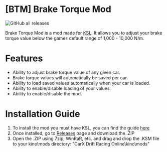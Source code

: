 # [BTM] Brake Torque Mod
![GitHub all releases](https://img.shields.io/github/downloads/Sad-Csharp/BTM-Brake-Torque-Mod/total?label=TOTAL%20DOWNLOADS&style=for-the-badge)

Brake Torque Mod is a mod made for [KSL](https://github.com/trbflxr/ksl). It allows you to adjust your brake torque value below the games default range of 1,000 - 10,000 N/m.

# Features
* Ability to adjust brake torque value of any given car.
* Brake torque values will automatically be saved per car.
* Ability to load saved values automatically when your car is loaded.
* Ability to enable/disable loading of your values.
* Ability to enable/disable the mod.

# Installation Guide
1) To install the mod you must have KSL, you can find the guide [here](https://github.com/trbflxr/ksl/blob/master/doc/guide/install.md)
2) Once installed, go to [Releases](https://github.com/Sad-Csharp/BTM-Brake-Torque-Mod/releases/tag/v1.0.0) page and download the .ZIP
3) Open the .ZIP using 7zip, WinRaR, etc. and drag and drop the .KSM file to your kino\mods directory: "CarX Drift Racing Online\kino\mods"
